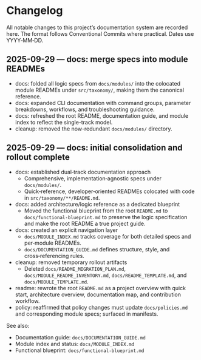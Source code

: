 # Changelog

All notable changes to this project’s documentation system are recorded here. The format follows Conventional Commits where practical. Dates use YYYY‑MM‑DD.

## 2025-09-29 — docs: merge specs into module READMEs

- docs: folded all logic specs from `docs/modules/` into the colocated module READMEs under `src/taxonomy/`, making them the canonical reference.
- docs: expanded CLI documentation with command groups, parameter breakdowns, workflows, and troubleshooting guidance.
- docs: refreshed the root README, documentation guide, and module index to reflect the single-track model.
- cleanup: removed the now-redundant `docs/modules/` directory.

## 2025-09-29 — docs: initial consolidation and rollout complete

- docs: established dual‑track documentation approach
  - Comprehensive, implementation‑agnostic specs under `docs/modules/`.
  - Quick‑reference, developer‑oriented READMEs colocated with code in `src/taxonomy/**/README.md`.
- docs: added architecture/logic reference as a dedicated blueprint
  - Moved the functional blueprint from the root `README.md` to `docs/functional-blueprint.md` to preserve the logic specification and make the root README a true project guide.
- docs: created an explicit navigation layer
  - `docs/MODULE_INDEX.md` tracks coverage for both detailed specs and per‑module READMEs.
  - `docs/DOCUMENTATION_GUIDE.md` defines structure, style, and cross‑referencing rules.
- cleanup: removed temporary rollout artifacts
  - Deleted `docs/README_MIGRATION_PLAN.md`, `docs/MODULE_README_INVENTORY.md`, `docs/README_TEMPLATE.md`, and `docs/MODULE_TEMPLATE.md`.
- readme: rewrote the root `README.md` as a project overview with quick start, architecture overview, documentation map, and contribution workflow.
- policy: reaffirmed that policy changes must update `docs/policies.md` and corresponding module specs; surfaced in manifests.

See also:
- Documentation guide: `docs/DOCUMENTATION_GUIDE.md`
- Module index and status: `docs/MODULE_INDEX.md`
- Functional blueprint: `docs/functional-blueprint.md`

